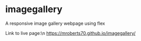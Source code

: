 # imagegallery
A responsive image gallery webpage using flex

Link to live page:\n
https://mroberts70.github.io/imagegallery/

